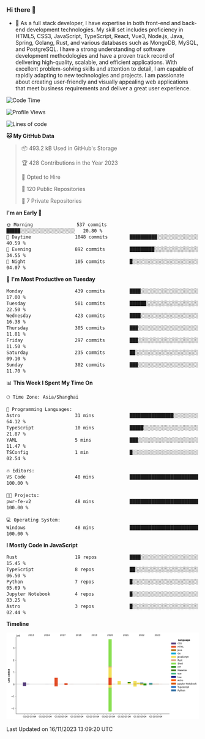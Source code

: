 ### Hi there 👋

- 🌱 As a full stack developer, I have expertise in both front-end and back-end development technologies. My skill set includes proficiency in HTML5, CSS3, JavaScript, TypeScript, React, Vue3, Node.js, Java, Spring, Golang, Rust, and various databases such as MongoDB, MySQL, and PostgreSQL. I have a strong understanding of software development methodologies and have a proven track record of delivering high-quality, scalable, and efficient applications. With excellent problem-solving skills and attention to detail, I am capable of rapidly adapting to new technologies and projects. I am passionate about creating user-friendly and visually appealing web applications that meet business requirements and deliver a great user experience.

<!--START_SECTION:waka-->
![Code Time](http://img.shields.io/badge/Code%20Time-1%2C159%20hrs%209%20mins-blue)

![Profile Views](http://img.shields.io/badge/Profile%20Views-0-blue)

![Lines of code](https://img.shields.io/badge/From%20Hello%20World%20I%27ve%20Written-5.7%20million%20lines%20of%20code-blue)

**🐱 My GitHub Data** 

> 📦 493.2 kB Used in GitHub's Storage 
 > 
> 🏆 428 Contributions in the Year 2023
 > 
> 💼 Opted to Hire
 > 
> 📜 120 Public Repositories 
 > 
> 🔑 7 Private Repositories 
 > 
**I'm an Early 🐤** 

```text
🌞 Morning                537 commits         █████░░░░░░░░░░░░░░░░░░░░   20.80 % 
🌆 Daytime                1048 commits        ██████████░░░░░░░░░░░░░░░   40.59 % 
🌃 Evening                892 commits         █████████░░░░░░░░░░░░░░░░   34.55 % 
🌙 Night                  105 commits         █░░░░░░░░░░░░░░░░░░░░░░░░   04.07 % 
```
📅 **I'm Most Productive on Tuesday** 

```text
Monday                   439 commits         ████░░░░░░░░░░░░░░░░░░░░░   17.00 % 
Tuesday                  581 commits         ██████░░░░░░░░░░░░░░░░░░░   22.50 % 
Wednesday                423 commits         ████░░░░░░░░░░░░░░░░░░░░░   16.38 % 
Thursday                 305 commits         ███░░░░░░░░░░░░░░░░░░░░░░   11.81 % 
Friday                   297 commits         ███░░░░░░░░░░░░░░░░░░░░░░   11.50 % 
Saturday                 235 commits         ██░░░░░░░░░░░░░░░░░░░░░░░   09.10 % 
Sunday                   302 commits         ███░░░░░░░░░░░░░░░░░░░░░░   11.70 % 
```


📊 **This Week I Spent My Time On** 

```text
🕑︎ Time Zone: Asia/Shanghai

💬 Programming Languages: 
Astro                    31 mins             ████████████████░░░░░░░░░   64.12 % 
TypeScript               10 mins             █████░░░░░░░░░░░░░░░░░░░░   21.87 % 
YAML                     5 mins              ███░░░░░░░░░░░░░░░░░░░░░░   11.47 % 
TSConfig                 1 min               █░░░░░░░░░░░░░░░░░░░░░░░░   02.54 % 

🔥 Editors: 
VS Code                  48 mins             █████████████████████████   100.00 % 

🐱‍💻 Projects: 
pwr-fe-v2                48 mins             █████████████████████████   100.00 % 

💻 Operating System: 
Windows                  48 mins             █████████████████████████   100.00 % 
```

**I Mostly Code in JavaScript** 

```text
Rust                     19 repos            ████░░░░░░░░░░░░░░░░░░░░░   15.45 % 
TypeScript               8 repos             ██░░░░░░░░░░░░░░░░░░░░░░░   06.50 % 
Python                   7 repos             █░░░░░░░░░░░░░░░░░░░░░░░░   05.69 % 
Jupyter Notebook         4 repos             █░░░░░░░░░░░░░░░░░░░░░░░░   03.25 % 
Astro                    3 repos             █░░░░░░░░░░░░░░░░░░░░░░░░   02.44 % 
```



**Timeline**

![Lines of Code chart](https://raw.githubusercontent.com/elton/elton/main/assets/bar_graph.png)


 Last Updated on 16/11/2023 13:09:20 UTC
<!--END_SECTION:waka-->

<!--
**elton/elton** is a ✨ _special_ ✨ repository because its `README.md` (this file) appears on your GitHub profile.

Here are some ideas to get you started:

- 🔭 I’m currently working on ...
- 🌱 I’m currently learning ...
- 👯 I’m looking to collaborate on ...
- 🤔 I’m looking for help with ...
- 💬 Ask me about ...
- 📫 How to reach me: ...
- 😄 Pronouns: ...
- ⚡ Fun fact: ...
-->
